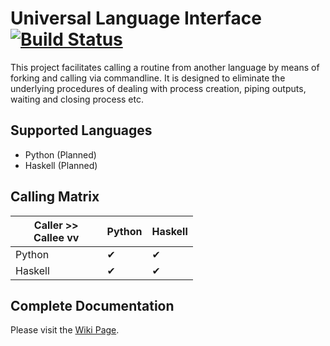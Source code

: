 # Universal Language Interface [![Build Status](https://travis-ci.org/UltimatePea/UniversalLanguageInterface.svg?branch=master)](https://travis-ci.org/UltimatePea/UniversalLanguageInterface)

This project facilitates calling a routine from another language by means of forking and calling via commandline. 
It is designed to eliminate the underlying procedures of dealing with process creation, piping outputs, waiting and closing process etc. 

## Supported Languages

- Python (Planned)
- Haskell (Planned)

## Calling Matrix

| Caller >> <br> Callee vv | Python | Haskell |
| ---                      | ---    | ---     |
| Python                   | ✔      | ✔       |
| Haskell                  | ✔      | ✔       |

## Complete Documentation

Please visit the [Wiki Page](https://github.com/UltimatePea/UniversalLanguageInterface/wiki).


